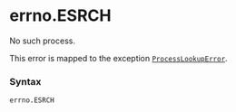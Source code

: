 # errno.ESRCH

No such process.

This error is mapped to the exception [`ProcessLookupError`](/exceptions/ProcessLookupError.md).

### Syntax

```python
errno.ESRCH
```
